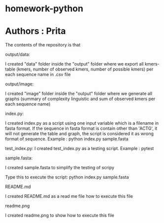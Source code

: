 # homework-python
# Authors : Prita

The contents of the repository is that 


output/data: 

I created "data" folder inside the "output" folder where we export all kmers-table (kmers, number of observed kmers, number of possible kmers) per each sequence name in .csv file


output/image:

I created "image" folder inside the "output" folder where we generate all graphs (summary of complexity linguistic and sum of observed kmers per each sequence name) 


index.py:

I created index.py as a script using one input variable which is a filename in fasta format. If the sequence in fasta format is contain other than 'ACTG', it will not generate the table and graph, the script is considered it as wrong format of sequence.
Example : python index.py sample.fasta

test_index.py:
I created test_index.py as a testing script. 
Example : pytest

sample.fasta:

I created sample.fasta to simplify the testing of scripy

Type this to execute the script: python index.py sample.fasta

README.md

I created README.md as a read me file how to execute this file 

readme.png

I created readme.png to show how to execute this file


